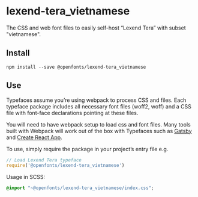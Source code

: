 
# lexend-tera_vietnamese

The CSS and web font files to easily self-host “Lexend Tera” with subset "vietnamese".

## Install

`npm install --save @openfonts/lexend-tera_vietnamese`

## Use

Typefaces assume you’re using webpack to process CSS and files. Each typeface
package includes all necessary font files (woff2, woff) and a CSS file with
font-face declarations pointing at these files.

You will need to have webpack setup to load css and font files. Many tools built
with Webpack will work out of the box with Typefaces such as [Gatsby](https://github.com/gatsbyjs/gatsby)
and [Create React App](https://github.com/facebookincubator/create-react-app).

To use, simply require the package in your project’s entry file e.g.

```javascript
// Load Lexend Tera typeface
require('@openfonts/lexend-tera_vietnamese')
```

Usage in SCSS:
```scss
@import "~@openfonts/lexend-tera_vietnamese/index.css";
```
